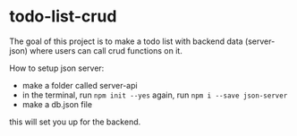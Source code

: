 # todo-list-crud
The goal of this project is to make a todo list  with backend data (server-json) where users can call crud functions on it.

How to setup json server: 
- make a folder called server-api
- in the terminal, run `npm init --yes`
  again, run `npm i --save json-server`
- make a db.json file

this will set you up for the backend.
